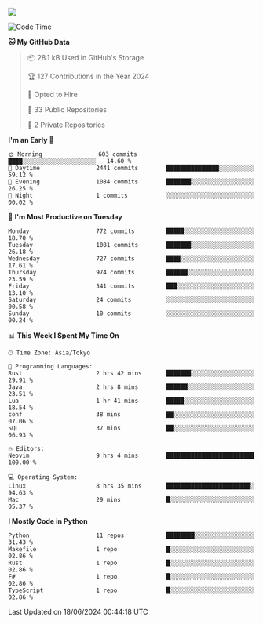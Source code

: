 ![](https://komarev.com/ghpvc/?username=kitagawa-hr)

<!--START_SECTION:waka-->
![Code Time](http://img.shields.io/badge/Code%20Time-871%20hrs%201%20min-blue)

**🐱 My GitHub Data** 

> 📦 28.1 kB Used in GitHub's Storage 
 > 
> 🏆 127 Contributions in the Year 2024
 > 
> 💼 Opted to Hire
 > 
> 📜 33 Public Repositories 
 > 
> 🔑 2 Private Repositories 
 > 
**I'm an Early 🐤** 

```text
🌞 Morning                603 commits         ████░░░░░░░░░░░░░░░░░░░░░   14.60 % 
🌆 Daytime                2441 commits        ███████████████░░░░░░░░░░   59.12 % 
🌃 Evening                1084 commits        ███████░░░░░░░░░░░░░░░░░░   26.25 % 
🌙 Night                  1 commits           ░░░░░░░░░░░░░░░░░░░░░░░░░   00.02 % 
```
📅 **I'm Most Productive on Tuesday** 

```text
Monday                   772 commits         █████░░░░░░░░░░░░░░░░░░░░   18.70 % 
Tuesday                  1081 commits        ███████░░░░░░░░░░░░░░░░░░   26.18 % 
Wednesday                727 commits         ████░░░░░░░░░░░░░░░░░░░░░   17.61 % 
Thursday                 974 commits         ██████░░░░░░░░░░░░░░░░░░░   23.59 % 
Friday                   541 commits         ███░░░░░░░░░░░░░░░░░░░░░░   13.10 % 
Saturday                 24 commits          ░░░░░░░░░░░░░░░░░░░░░░░░░   00.58 % 
Sunday                   10 commits          ░░░░░░░░░░░░░░░░░░░░░░░░░   00.24 % 
```


📊 **This Week I Spent My Time On** 

```text
🕑︎ Time Zone: Asia/Tokyo

💬 Programming Languages: 
Rust                     2 hrs 42 mins       ███████░░░░░░░░░░░░░░░░░░   29.91 % 
Java                     2 hrs 8 mins        ██████░░░░░░░░░░░░░░░░░░░   23.51 % 
Lua                      1 hr 41 mins        █████░░░░░░░░░░░░░░░░░░░░   18.54 % 
conf                     38 mins             ██░░░░░░░░░░░░░░░░░░░░░░░   07.06 % 
SQL                      37 mins             ██░░░░░░░░░░░░░░░░░░░░░░░   06.93 % 

🔥 Editors: 
Neovim                   9 hrs 4 mins        █████████████████████████   100.00 % 

💻 Operating System: 
Linux                    8 hrs 35 mins       ████████████████████████░   94.63 % 
Mac                      29 mins             █░░░░░░░░░░░░░░░░░░░░░░░░   05.37 % 
```

**I Mostly Code in Python** 

```text
Python                   11 repos            ████████░░░░░░░░░░░░░░░░░   31.43 % 
Makefile                 1 repo              █░░░░░░░░░░░░░░░░░░░░░░░░   02.86 % 
Rust                     1 repo              █░░░░░░░░░░░░░░░░░░░░░░░░   02.86 % 
F#                       1 repo              █░░░░░░░░░░░░░░░░░░░░░░░░   02.86 % 
TypeScript               1 repo              █░░░░░░░░░░░░░░░░░░░░░░░░   02.86 % 
```




 Last Updated on 18/06/2024 00:44:18 UTC
<!--END_SECTION:waka-->
